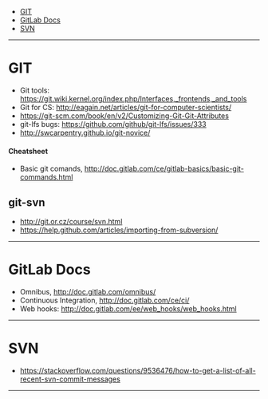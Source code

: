 + [GIT](#git)
+ [GitLab Docs](#gitlab-docs)
+ [SVN](#svn)

----

# GIT
+ Git tools: https://git.wiki.kernel.org/index.php/Interfaces,_frontends,_and_tools
+ Git for CS: http://eagain.net/articles/git-for-computer-scientists/
+ https://git-scm.com/book/en/v2/Customizing-Git-Git-Attributes
+ git-lfs bugs: https://github.com/github/git-lfs/issues/333
+ http://swcarpentry.github.io/git-novice/

#### Cheatsheet
+ Basic git comands, http://doc.gitlab.com/ce/gitlab-basics/basic-git-commands.html

## git-svn
+ http://git.or.cz/course/svn.html
+ https://help.github.com/articles/importing-from-subversion/

----

# GitLab Docs

+ Omnibus, http://doc.gitlab.com/omnibus/
+ Continuous Integration, http://doc.gitlab.com/ce/ci/
+ Web hooks: http://doc.gitlab.com/ee/web_hooks/web_hooks.html

----

# SVN
+ https://stackoverflow.com/questions/9536476/how-to-get-a-list-of-all-recent-svn-commit-messages

----

